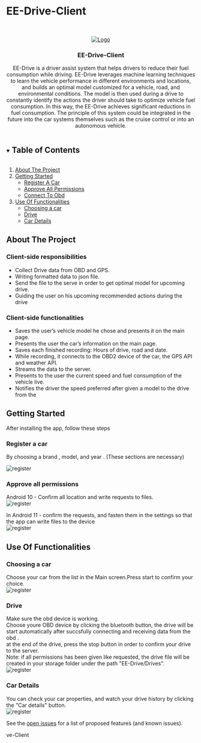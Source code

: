 # EE-Drive-Client

<!-- PROJECT LOGO -->
<br />
<p align="center">
  <a href="https://github.com/EE-Drive/EE-Drive-Client">
    <img src="images/logo.png" alt="Logo">
  </a>

  <h3 align="center">EE-Drive-Client</h3>

  <p align="center">
    EE-Drive is a driver assist system that helps drivers to reduce their fuel consumption while driving. EE-Drive leverages machine learning techniques to learn the vehicle performance in different environments and locations, and builds an optimal model customized for a vehicle, road, and environmental conditions. The model is then used during a drive to constantly identify the actions the driver should take to optimize vehicle fuel consumption. In this way, the EE-Drive achieves significant reductions in fuel consumption. The principle of this system could be integrated in the future into the car systems themselves such as the cruise control or into an autonomous vehicle.
    <br />
  </p>
</p>

<!-- TABLE OF CONTENTS -->
<details open="open">
  <summary><h2 style="display: inline-block">Table of Contents</h2></summary>
  <ol>
    <li>
      <a href="#about-the-project">About The Project</a>
    </li>
    <li>
      <a href="#getting-started">Getting Started</a>
      <ul>
        <li><a href="#register-a-car">Register A Car</a></li>
         <li><a href="#approve-all-permissions ">Approve All Permissions</a></li>
        <li><a href="#connect-to-obd">Connect To Obd</a></li>
      </ul
    </li>
            <li>
      <a href="#use-of-funcionalities">Use Of Functionalities</a>
                <ul>
        <li><a href="#choosing-a-car">Choosing a car</a></li>
         <li><a href="#drive ">Drive</a></li>
        <li><a href="#car-details">Car Details</a></li>
      </ul  
    </li>
  </ol>
</details>

<!-- ABOUT THE PROJECT -->

## About The Project

### Client-side responsibilities

- Collect Drive data from OBD and GPS.
- Writing formatted data to json file.
- Send the file to the serve in order to get optimal model for upcoming drive.
- Guiding the user on his upcoming recommended actions during the drive

### Client-side functionalities

- Saves the user’s vehicle model he chose and presents it on the main page.
- Presents the user the car’s information on the main page.
- Saves each finished recording: Hours of drive, road and date.
- While recording, it connects to the OBD2 device of the car, the GPS API and weather API.
- Streams the data to the server.
- Presents to the user the current speed and fuel consumption of the vehicle live.
- Notifies the driver the speed preferred after given a model to the drive from the 


<!-- GETTING STARTED -->

## Getting Started

After installing the app, follow these steps


### Register a car

By choosing a brand , model, and year . (These sections are necessary)


 <img src="images/screenshot_Register.png" alt="register">


### Approve all permissions 

Android 10 - Confirm all location and write requests to files.<br>
    <img src="images/screenshot_permission_10.png" alt="register">

In Android 11 - confirm the requests, and fasten them in the settings so that the app can write files to the device<br>
 <img src="images/screenshot_permission_11.png" alt="register">


  
 ## Use Of Functionalities 
      
 ### Choosing a car
  Choose your car from the list in the Main screen.Press start to confirm your choice.<br>
   <img src="images/screenshot_Register.png" alt="register">
  
 ### Drive
Make sure the obd device is working.<br>
Choose youre OBD device by clicking the bluetooth button, the drive will be start automatically after succsfully connecting and receiving data from the obd .<br>
  at the end of the drive, press the stop button in order to confirm your drive to the server.<br>
  Note: if all permissions has been given like requested, the drive file will be created in your storage folder under the path "EE-Drive/Drives". <br>
   <img src="images/screenshot_Register.png" alt="register">

  
  ### Car Details
  You can check your car properties, and watch your drive history by clicking the "Car details" button.<br>
   <img src="images/screenshot_Register.png" alt="register">

  


See the [open issues](https://github.com/EE-Drive/EE-Drive-Server/issues) for a list of proposed features (and known issues).


ve-Client
